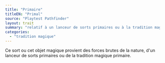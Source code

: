 ```yaml
---
title: "Primaire"
titleEN: "Primal"
source: "Playtest Pathfinder"
layout: trait
summary: "relatif à un lanceur de sorts primaires ou à la tradition magique primaire"
categories:
  - "tradition magique"
---
```

Ce sort ou cet objet magique provient des forces brutes de la nature, d'un lanceur de sorts primaires ou de la tradition magique primaire.
